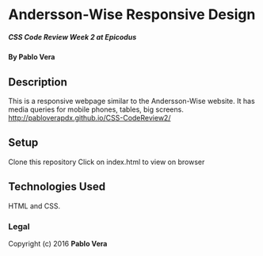 # Andersson-Wise Responsive Design

##### CSS Code Review Week 2 at Epicodus

#### By Pablo Vera

## Description
This is a responsive webpage similar to the Andersson-Wise website.
It has media queries for mobile phones, tables, big screens.
http://pabloverapdx.github.io/CSS-CodeReview2/

## Setup
Clone this repository
Click on index.html to view on browser


## Technologies Used
HTML and CSS.

### Legal

Copyright (c) 2016 **Pablo Vera**
